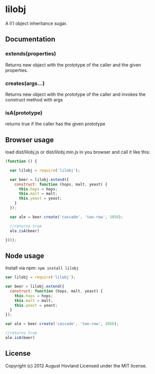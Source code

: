 # lilobj

A li'l object inheritance sugar.

## Documentation

### extends(properties)

Returns new object with the prototype of the caller and the given properties.

### creates(args...)

Returns new object with the prototype of the caller and invokes the construct method with args

### isA(prototype)

returns true if the caller has the given prototype

## Browser usage

load dist/lilobj.js or dist/lilobj.min.js in you browser and call it like this:

```javascript
(function () {

  var lilobj = require('lilobj');

  var beer = lilobj.extend({
    construct: function (hops, malt, yeast) {
      this.hops = hops;
      this.malt = malt;
      this.yeast = yeast; 
    }
  });

  var ale = beer.create('cascade', 'two-row', 1056);

  //returns true
  ale.isA(beer)

}());
```

## Node usage

Install via npm: `npm install lilobj`

```javascript
var lilobj = require('lilobj');

var beer = lilobj.extend({
  construct: function (hops, malt, yeast) {
    this.hops = hops;
    this.malt = malt;
    this.yeast = yeast; 
  }
});

var ale = beer.create('cascade', 'two-row', 1056);

//returns true
ale.isA(beer)
```

## License
Copyright (c) 2012 August Hovland
Licensed under the MIT license.